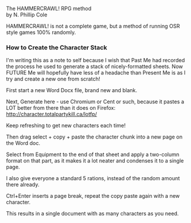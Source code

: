 The HAMMERCRAWL! RPG method  
by N. Phillip Cole

HAMMERCRAWL! is not a complete game, but a method of running OSR style games 100% randomly.

### How to Create the Character Stack

I'm writing this as a note to self because I wish that Past Me had recorded the process he used to generate a stack of nicely-formatted sheets. Now FUTURE Me will hopefully have less of a headache than Present Me is as I try and create a new one from scratch!

First start a new Word Docx file, brand new and blank.

Next, Generate here - use Chromium or Cent or such, because it pastes a LOT better from there than it does on Firefox: http://character.totalpartykill.ca/lotfp/

Keep refreshing to get new characters each time!

Then drag select + copy + paste the character chunk into a new page on the Word doc.

Select from Equipment to the end of that sheet and apply a two-column format on that part, as it makes it a lot neater and condenses it to a single page.

I also give everyone a standard 5 rations, instead of the random amount there already.

Ctrl+Enter inserts a page break, repeat the copy paste again with a new character.

This results in a single document with as many characters as you need.